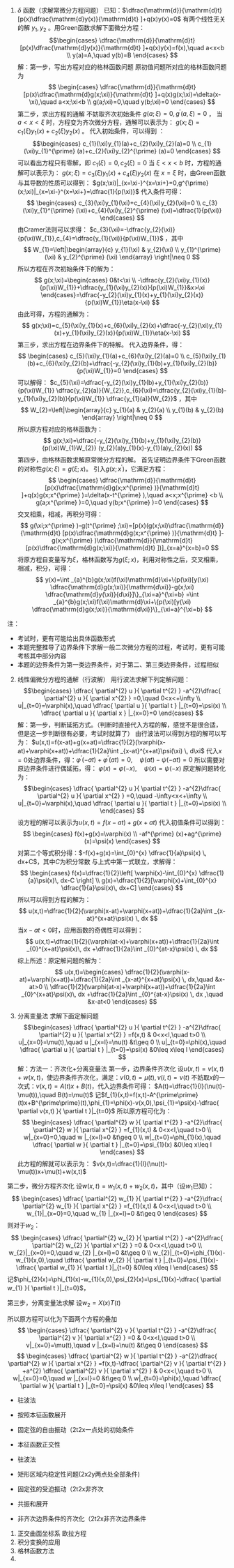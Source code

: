 1.  $\delta$ 函数（求解常微分方程问题）
已知：$\dfrac{\mathrm{d}}{\mathrm{d}t} [p(x)\dfrac{\mathrm{d}y(x)}{\mathrm{d}t} ]+q(x)y(x)=0$ 有两个线性无关的解 $y_{1},y_{2}$ 。用Green函数求解下面微分方程：
$$\begin{cases}
\dfrac{\mathrm{d}}{\mathrm{d}t} [p(x)\dfrac{\mathrm{d}y(x)}{\mathrm{d}t} ]+q(x)y(x)=f(x),\quad a<x<b \\
y(a)=A,\quad y(b)=B 
\end{cases}
$$
解：第一步，写出方程对应的格林函数问题
原初值问题所对应的格林函数问题为 $$
\begin{cases}
\dfrac{\mathrm{d}}{\mathrm{d}t} [p(x)\dfrac{\mathrm{d}g(x;\xi)}{\mathrm{d}t} ]+q(x)g(x;\xi)=\delta(x-\xi),\quad a<x;\xi<b \\
g(a;\xi)=0,\quad y(b;\xi)=0 
\end{cases}
$$
第二步，求出方程的通解
不妨取齐次初始条件 $g(a;\xi)=0,g^{\prime}(a,\xi)=0$ ，
当 $a<x<\xi$ 时，方程变为齐次微分方程，通解可以表示为： $g(x;\xi)=c_{1}(\xi)y_{1}(x)+c_{2}(\xi)y_{2}(x)$ 。
代入初始条件，可以得到 ： $$\begin{cases}
c_{1}(\xi)y_{1}(a)+c_{2}(\xi)y_{2}(a)=0 \\
c_{1}(\xi)y_{1}^{\prime} (a)+c_{2}(\xi)y_{2}^{\prime} (a)=0
\end{cases}
$$可以看出方程只有零解，即 $c_{1}(\xi)=0,c_{2}(\xi)=0$ 
当 $\xi<x<b$ 时，方程的通解可以表示为： $g(x;\xi)=c_{3}(\xi)y_{1}(x)+c_{4}(\xi)y_{2}(x)$
在 $x=\xi$ 时，由Green函数与其导数的性质可以得到： $g(x;\xi)|_{x=\xi-}^{x=\xi+}=0,g^{\prime}(x;\xi)|_{x=\xi-}^{x=\xi+}=\dfrac{1}{p(\xi)}$ 
代入条件可得： $$
\begin{cases}
c_{3}(\xi)y_{1}(\xi)+c_{4}(\xi)y_{2}(\xi)=0 \\
c_{3}(\xi)y_{1}^{\prime} (\xi)+c_{4}(\xi)y_{2}^{\prime} (\xi)=\dfrac{1}{p(\xi)}
\end{cases}
$$由Cramer法则可以求得： $c_{3}(\xi)=-\dfrac{y_{2}(\xi)}{p(\xi)W_{1}},c_{4}=\dfrac{y_{1}(\xi)}{p(\xi)W_{1}}$ ，其中 $$
W_{1}=\left|\begin{array}{c} 
y_{1}(\xi) & y_{2}(\xi) \\
y_{1}^{\prime} (\xi) & y_{2}^{\prime} (\xi)
\end{array}
\right|\neq 0
$$所以方程在齐次初始条件下的解为： $$
g(x;\xi)=\begin{cases}
0&t<\xi \\
-\dfrac{y_{2}(\xi)y_{1}(x)}{p(\xi)W_{1}}+\dfrac{y_{1}(\xi)y_{2}(x)}{p(\xi)W_{1}}&x>\xi 
\end{cases}=\dfrac{-y_{2}(\xi)y_{1}(x)+y_{1}(\xi)y_{2}(x)}{p(\xi)W_{1}}\eta(x-\xi)
$$由此可得，方程的通解为： $$
g(x;\xi)=c_{5}(\xi)y_{1}(x)+c_{6}(\xi)y_{2}(x)+\dfrac{-y_{2}(\xi)y_{1}(x)+y_{1}(\xi)y_{2}(x)}{p(\xi)W_{1}}\eta(x-\xi)
$$
第三步，求出方程在边界条件下的特解。
代入边界条件，得： $$
\begin{cases}
c_{5}(\xi)y_{1}(a)+c_{6}(\xi)y_{2}(a)=0 \\
c_{5}(\xi)y_{1}(b)+c_{6}(\xi)y_{2}(b)+\dfrac{-y_{2}(\xi)y_{1}(b)+y_{1}(\xi)y_{2}(b)}{p(\xi)W_{1}}=0
\end{cases}
$$可以解得： $c_{5}(\xi)=\dfrac{-y_{2}(\xi)y_{1}(b)+y_{1}(\xi)y_{2}(b)}{p(\xi)W_{1}} \dfrac{y_{2}(a)}{W_{2}},c_{6}(\xi)=\dfrac{y_{2}(\xi)y_{1}(b)-y_{1}(\xi)y_{2}(b)}{p(\xi)W_{1}} \dfrac{y_{1}(a)}{W_{2}}$ ，其中 $$
W_{2}=\left|\begin{array}{c} 
y_{1}(a) & y_{2}(a) \\
y_{1}(b) & y_{2}(b)
\end{array}
\right|\neq 0
$$所以原方程对应的格林函数为： $$
g(x;\xi)=\dfrac{-y_{2}(\xi)y_{1}(b)+y_{1}(\xi)y_{2}(b)}{p(\xi)W_{1}W_{2}} (y_{2}(a)y_{1}(x)-y_{1}(a)y_{2}(x))
$$
第四步，由格林函数求解原常微分方程的解。
首先证明边界条件下Green函数的对称性$g(x;\xi)=g(\xi;x)$。
引入$g(x;x^{\prime})$，它满足方程： $$
\begin{cases}
\dfrac{\mathrm{d}}{\mathrm{d}t} [p(x)\dfrac{\mathrm{d}g(x;x^{\prime} )}{\mathrm{d}t} ]+q(x)g(x;x^{\prime} )=\delta(x-t^{\prime} ),\quad a<x;x^{\prime} <b \\
g(a;x^{\prime} )=0,\quad y(b;x^{\prime} )=0 
\end{cases}
$$交叉相乘，相减，再积分可得： $$
g(\xi;x^{\prime} )-g(t^{\prime} ;\xi)=[p(x)(g(x;\xi)\dfrac{\mathrm{d}}{\mathrm{d}t} [p(x)\dfrac{\mathrm{d}g(x;x^{\prime} )}{\mathrm{d}t} ]-g(x;x^{\prime} )\dfrac{\mathrm{d}}{\mathrm{d}t} [p(x)\dfrac{\mathrm{d}g(x;\xi)}{\mathrm{d}t} ])]_{x=a}^{x=b}=0
$$将原方程自变量写为$\xi$，格林函数写为$g(\xi;x)$，利用对称性之后，交叉相乘，相减，积分，可得： $$
	y(x)=\int _{a}^{b}g(x;\xi)f(\xi)\mathrm{d}\xi+\{p(\xi)[y(\xi) \dfrac{\mathrm{d}g(x;\xi)}{\mathrm{d\xi}}-g(x;\xi) \dfrac{\mathrm{d}y(\xi)}{d\xi}]\}_{\xi=a}^{\xi=b}
	=\int _{a}^{b}g(x;\xi)f(\xi)\mathrm{d}\xi+\{p(\xi)[y(\xi) \dfrac{\mathrm{d}g(x;\xi)}{\mathrm{d\xi}}\}_{\xi=a}^{\xi=b}
$$

注：
- 考试时，更有可能给出具体函数形式
- 本题完整推导了边界条件下求解一般二次微分方程的过程，考试时，更有可能考核其中部分内容
- 本题的边界条件为第一类边界条件，对于第二、第三类边界条件，过程相似

2. 线性偏微分方程的通解（行波解）
用行波法求解下列定解问题： $$\begin{cases}
\dfrac{ \partial^{2} u }{ \partial t^{2} } -a^{2}\dfrac{ \partial^{2} u }{ \partial x^{2} } =0,\quad 0<x<+\infty \\
u|_{t=0}=\varphi(x),\quad \dfrac{ \partial u }{ \partial t } |_{t=0}=\psi(x) \\
\dfrac{ \partial u }{ \partial x } |_{x=0}=0
\end{cases}
$$
解：第一步，判断延拓方式。（判断时直接代入方程的解，感觉不是很合适，但是这一步判断很有必要，考试时就算了）
由行波法可以得到方程的解可以写为： 
	$u(x,t)=f(x-at)+g(x+at)=\dfrac{1}{2}(\varphi(x-at)+\varphi(x+at))+\dfrac{1}{2a}\int _{x-at}^{x+at}\psi(\xi) \, d\xi$
代入$x=0$处边界条件，得：$\varphi ^{\prime}(-at)+\varphi ^{\prime}(at)=0,\quad \psi(at)-\psi(-at)=0$
所以需要对原边界条件进行偶延拓，得： $\varphi(x)=\varphi(-x),\quad \psi(x)=\psi(-x)$
原定解问题转化为： $$\begin{cases}
\dfrac{ \partial^{2} u }{ \partial t^{2} } -a^{2}\dfrac{ \partial^{2} u }{ \partial x^{2} } =0,\quad -\infty<x<+\infty \\
u|_{t=0}=\varphi(x),\quad \dfrac{ \partial u }{ \partial t } |_{t=0}=\psi(x) \\
\end{cases}
$$设方程的解可以表示为$u(x,t)=f(x-at)+g(x+at)$
代入初值条件可以得到： $$
\begin{cases}
f(x)+g(x)=\varphi(x) \\
-af^{\prime} (x)+ag^{\prime} (x)=\psi(x)
\end{cases}
$$对第二个等式积分得：$-f(x)+g(x)=\int_{0}^{x} \dfrac{1}{a}\psi(x) \, dx+C$，其中$C$为积分常数
与上式中第一式联立，求解得： $$
\begin{cases}
f(x)=\dfrac{1}{2}\left[ \varphi(x)-\int_{0}^{x} \dfrac{1}{a}\psi(x)\, dx-C  \right] \\
g(x)=\dfrac{1}{2}[\varphi(x)+\int_{0}^{x} \dfrac{1}{a}\psi(x)\, dx+C]
\end{cases}
$$所以可以得到方程的解为： $$
u(x,t)=\dfrac{1}{2}(\varphi(x-at)+\varphi(x+at))+\dfrac{1}{2a}\int _{x-at}^{x+at}\psi(x) \, dx 
$$当$x-at<0$时，应用函数的奇偶性可以得到： $$
u(x,t)=\dfrac{1}{2}(\varphi(at-x)+\varphi(x+at))+\dfrac{1}{2a}\int _{0}^{x+at}\psi(x)\, dx +\dfrac{1}{2a}\int _{0}^{at-x}\psi(x)   \, dx 
$$综上所述：原定解问题的解为： $$
u(x,t)=\begin{cases}
\dfrac{1}{2}(\varphi(x-at)+\varphi(x+at))+\dfrac{1}{2a}\int _{x-at}^{x+at}\psi(x) \, dx,\quad &x-at>0 \\
\dfrac{1}{2}(\varphi(at-x)+\varphi(x+at))+\dfrac{1}{2a}\int _{0}^{x+at}\psi(x)\, dx +\dfrac{1}{2a}\int _{0}^{at-x}\psi(x)   \, dx ,\quad &x-at<0
\end{cases}
$$

3. 分离变量法
求解下面定解问题 $$\begin{cases}
\dfrac{ \partial^{2} u }{ \partial t^{2} } -a^{2}\dfrac{ \partial^{2} u }{ \partial x^{2} } =f(x,t) & 0<x<l,\quad t>0 \\
u|_{x=0}=\mu(t),\quad u |_{x=l}=\nu(t) &t\geq 0 \\
u|_{t=0}=\phi(x),\quad \dfrac{ \partial u }{ \partial t } |_{t=0}=\psi(x) &0\leq x\leq l
\end{cases}
$$
解：方法一：齐次化+分离变量法
第一步，边界条件齐次化
设$u(x,t)=v(x,t)+w(x,t)$，使边界条件齐次化，满足：$v(0,t)=\mu(t),v(l,t)=\nu(t)$
不妨取$x$的一次式：$v(x,t)=A(t)x+B(t)$，代入边界条件可得： $A(t)=\dfrac{1}{l}(\nu(t)-\mu(t)),\quad B(t)=\mu(t)$
记$f_{1}(x,t)=f(x,t)-A^{\prime\prime}(t)x+B^{\prime\prime}(t),\phi_{1}=\phi(x)-v(x,0),\psi_{1}=\psi(x)-\dfrac{ \partial v(x,t) }{ \partial t }|_{t=0}$
所以原方程可化为： $$
\begin{cases}
\dfrac{ \partial^{2} w }{ \partial t^{2} } -a^{2}\dfrac{ \partial^{2} w }{ \partial x^{2} } =f_{1}(x,t)  & 0<x<l,\quad t>0 \\
w|_{x=0}=0,\quad w |_{x=l}=0 &t\geq 0 \\
w|_{t=0}=\phi_{1}(x),\quad \dfrac{ \partial w }{ \partial t } |_{t=0}=\psi_{1}(x)  &0\leq x\leq l
\end{cases}
$$此方程的解就可以表示为： $v(x,t)=\dfrac{1}{l}(\nu(t)-\mu(t))x+\mu(t)+w(x,t)$

第二步，微分方程齐次化
设$w(x,t)=w_{1}(x,t)+w_{2}(x,t)$，其中（设$w_{1}$已知）： $$
\begin{cases}
\dfrac{ \partial^{2} w_{1} }{ \partial t^{2} } -a^{2}\dfrac{ \partial^{2} w_{1} }{ \partial x^{2} } =f_{1}(x,t)  & 0<x<l,\quad t>0 \\
w_{1}|_{x=0}=0,\quad w_{1} |_{x=l}=0 &t\geq 0 
\end{cases}
$$则对于$w_{2}$： $$
\begin{cases}
\dfrac{ \partial^{2} w_{2} }{ \partial t^{2} } -a^{2}\dfrac{ \partial^{2} w_{2} }{ \partial x^{2} } =0  & 0<x<l,\quad t>0 \\
w_{2}|_{x=0}=0,\quad w_{2} |_{x=l}=0 &t\geq 0  \\
w_{2}|_{t=0}=\phi_{1}(x)-w_{1}(x,0),\quad \dfrac{ \partial w_{2} }{ \partial t } |_{t=0}=\psi_{1}(x)-\dfrac{ \partial w_{1} }{ \partial t }|_{t=0}   &0\leq x\leq l
\end{cases}
$$记$\phi_{2}(x)=\phi_{1}(x)-w_{1}(x,0),\psi_{2}(x)=\psi_{1}(x)-\dfrac{ \partial w_{1} }{ \partial t }|_{t=0}$，

第三步，分离变量法求解
设$w_{2}=X(x)T(t)$

所以原方程可以化为下面两个方程的叠加 $$
\begin{cases}
\dfrac{ \partial^{2} v }{ \partial t^{2} } -a^{2}\dfrac{ \partial^{2} v }{ \partial x^{2} } =0 & 0<x<l,\quad t>0 \\
v|_{x=0}=\mu(t),\quad v |_{x=l}=\nu(t) &t\geq 0 
\end{cases}
$$$$
\begin{cases}
\dfrac{ \partial^{2} w }{ \partial t^{2} } -a^{2}\dfrac{ \partial^{2} w }{ \partial x^{2} } =f(x,t)-\dfrac{ \partial^{2} v }{ \partial t^{2} } +a^{2} \dfrac{ \partial^{2} v }{ \partial x^{2} } & 0<x<l,\quad t>0 \\
w|_{x=0}=0,\quad w |_{x=l}=0 &t\geq 0 \\
w|_{t=0}=\phi(x),\quad \dfrac{ \partial w }{ \partial t } |_{t=0}=\psi(x) &0\leq x\leq l
\end{cases}
$$

- 驻波法
- 按照本征函数展开

- 固定弦的自由振动（2t2x一点处的初始条件
- 本征函数正交性
- 驻波法
- 矩形区域内稳定性问题(2x2y两点处全部条件)
- 固定弦的受迫振动（2t2x非齐次
- 共振和展开
- 非齐次边界条件的齐次化（2t2x非齐次边界条件

1. 正交曲面坐标系
欧拉方程
5. 积分变换的应用
6. 格林函数方法
7. 